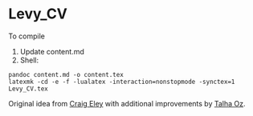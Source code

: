 # Levy_CV

To compile

1. Update content.md
1. Shell: 

```
pandoc content.md -o content.tex
latexmk -cd -e -f -lualatex -interaction=nonstopmode -synctex=1 Levy_CV.tex
```


Original idea from [Craig Eley](http://craigeley.com/09-05-2013/formatting-your-cv-with-markdown-and-latex/) with additional improvements by [Talha Oz](https://github.com/oztalha/resume).
